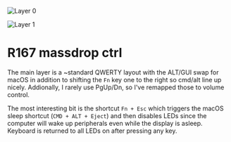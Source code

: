 ![Layer 0](https://i.imgur.com/iRwr7si.png)

![Layer 1](https://i.imgur.com/b2qwYdR.png)

# R167 massdrop ctrl

The main layer is a ~standard QWERTY layout with the ALT/GUI swap for macOS
in addition to shifting the `Fn` key one to the right so cmd/alt line up nicely.
Addionally, I rarely use PgUp/Dn, so I've remapped those to volume control.

The most interesting bit is the shortcut `Fn + Esc` which triggers the macOS sleep
shortcut (`CMD + ALT + Eject`) and then disables LEDs since the computer will wake up
peripherals even while the display is asleep. Keyboard is returned to all LEDs on after
pressing any key.
